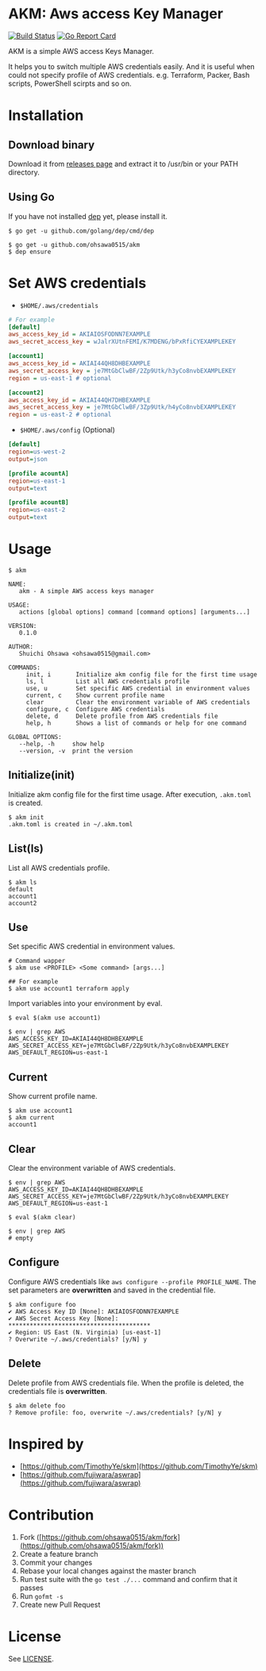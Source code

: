 AKM: Aws access Key Manager
===

[![Build Status](https://travis-ci.org/ohsawa0515/akm.svg?branch=master)](https://travis-ci.org/ohsawa0515/akm)
[![Go Report Card](https://goreportcard.com/badge/github.com/ohsawa0515/akm)](https://goreportcard.com/report/github.com/ohsawa0515/akm)

AKM is a simple AWS access Keys Manager.

It helps you to switch multiple AWS credentials easily. And it is useful when could not specify profile of AWS credentials. e.g. Terraform, Packer, Bash scripts, PowerShell scirpts and so on.

# Installation

## Download binary

Download it from [releases page](https://github.com/ohsawa0515/akm/releases) and extract it to /usr/bin or your PATH directory.

## Using Go

If you have not installed [dep](https://github.com/golang/dep) yet, please install it.

```console
$ go get -u github.com/golang/dep/cmd/dep 
```

```console
$ go get -u github.com/ohsawa0515/akm
$ dep ensure
```


# Set AWS credentials

- `$HOME/.aws/credentials`

```ini
# For example
[default]
aws_access_key_id = AKIAIOSFODNN7EXAMPLE
aws_secret_access_key = wJalrXUtnFEMI/K7MDENG/bPxRfiCYEXAMPLEKEY

[account1]
aws_access_key_id = AKIAI44QH8DHBEXAMPLE
aws_secret_access_key = je7MtGbClwBF/2Zp9Utk/h3yCo8nvbEXAMPLEKEY
region = us-east-1 # optional

[account2]
aws_access_key_id = AKIAI44QH7DHBEXAMPLE
aws_secret_access_key = je7MtGbClwBF/3Zp9Utk/h4yCo8nvbEXAMPLEKEY
region = us-east-2 # optional
```

- `$HOME/.aws/config` (Optional)

```ini
[default]
region=us-west-2
output=json

[profile acountA]
region=us-east-1
output=text

[profile acountB]
region=us-east-2
output=text
```

# Usage

```console
$ akm

NAME:
   akm - A simple AWS access keys manager

USAGE:
   actions [global options] command [command options] [arguments...]

VERSION:
   0.1.0

AUTHOR:
   Shuichi Ohsawa <ohsawa0515@gmail.com>

COMMANDS:
     init, i       Initialize akm config file for the first time usage
     ls, l         List all AWS credentials profile
     use, u        Set specific AWS credential in environment values
     current, c    Show current profile name
     clear         Clear the environment variable of AWS credentials
     configure, c  Configure AWS credentials
     delete, d     Delete profile from AWS credentials file
     help, h       Shows a list of commands or help for one command

GLOBAL OPTIONS:
   --help, -h     show help
   --version, -v  print the version
```

## Initialize(init)

Initialize akm config file for the first time usage. After execution, `.akm.toml` is created.


```console
$ akm init
.akm.toml is created in ~/.akm.toml
```

## List(ls)

List all AWS credentials profile.

```console
$ akm ls
default
account1
account2
```

## Use

Set specific AWS credential in environment values.

```console
# Command wapper
$ akm use <PROFILE> <Some command> [args...]

## For example
$ akm use account1 terraform apply
```

Import variables into your environment by eval.

```console
$ eval $(akm use account1)

$ env | grep AWS
AWS_ACCESS_KEY_ID=AKIAI44QH8DHBEXAMPLE
AWS_SECRET_ACCESS_KEY=je7MtGbClwBF/2Zp9Utk/h3yCo8nvbEXAMPLEKEY
AWS_DEFAULT_REGION=us-east-1
```

## Current

Show current profile name.

```console
$ akm use account1
$ akm current
account1
```

## Clear

Clear the environment variable of AWS credentials.

```console
$ env | grep AWS
AWS_ACCESS_KEY_ID=AKIAI44QH8DHBEXAMPLE
AWS_SECRET_ACCESS_KEY=je7MtGbClwBF/2Zp9Utk/h3yCo8nvbEXAMPLEKEY
AWS_DEFAULT_REGION=us-east-1

$ eval $(akm clear)

$ env | grep AWS
# empty
```

## Configure

Configure AWS credentials like `aws configure --profile PROFILE_NAME`.
The set parameters are **overwritten** and saved in the credential file.

```console
$ akm configure foo
✔ AWS Access Key ID [None]: AKIAIOSFODNN7EXAMPLE
✔ AWS Secret Access Key [None]: ****************************************
✔ Region: US East (N. Virginia) [us-east-1]
? Overwrite ~/.aws/credentials? [y/N] y
```

## Delete

Delete profile from AWS credentials file. When the profile is deleted, the credentials file is **overwritten**.

```console
$ akm delete foo
? Remove profile: foo, overwrite ~/.aws/credentials? [y/N] y
```

# Inspired by

- [https://github.com/TimothyYe/skm](https://github.com/TimothyYe/skm)
- [https://github.com/fujiwara/aswrap](https://github.com/fujiwara/aswrap)

# Contribution

1. Fork ([https://github.com/ohsawa0515/akm/fork](https://github.com/ohsawa0515/akm/fork))
2. Create a feature branch
3. Commit your changes
4. Rebase your local changes against the master branch
5. Run test suite with the `go test ./...` command and confirm that it passes
6. Run `gofmt -s`
7. Create new Pull Request

# License

See [LICENSE](https://github.com/ohsawa0515/akm/blob/master/LICENSE).